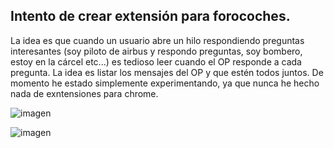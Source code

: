 ## Intento de crear extensión para forocoches.

 La idea es que cuando un usuario abre un hilo respondiendo preguntas interesantes (soy piloto de airbus y respondo preguntas, soy bombero, estoy en la cárcel etc...) es tedioso leer cuando el OP responde a cada pregunta.
La idea es listar los mensajes del OP y que estén todos juntos.
De momento he estado simplemente experimentando, ya que nunca he hecho nada de exntensiones para chrome.

![imagen](https://github.com/malorico/fc-listar-respuestas/assets/16758085/c4a016ee-538b-494a-ad92-4760c1790dbb)

![imagen](https://github.com/malorico/fc-listar-respuestas/assets/16758085/fa6a73b5-4c38-4c2b-ab4a-24d365eb28d3)
